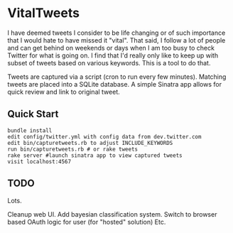 VitalTweets
=========

I have deemed tweets I consider to be life changing or of such importance that I would hate to have missed it "vital".  That said, I follow a lot of people and can get behind on weekends or days when I am too busy to check Twitter for what is going on.  I find that I'd really only like to keep up with subset of tweets based on various keywords.  This is a tool to do that.

Tweets are captured via a script (cron to run every few minutes).  Matching tweets are placed into a SQLite database.  A simple Sinatra app allows for quick review and link to original tweet.

Quick Start
---------

    bundle install
    edit config/twitter.yml with config data from dev.twitter.com
    edit bin/capturetweets.rb to adjust INCLUDE_KEYWORDS
    run bin/capturetweets.rb # or rake tweets
    rake server #launch sinatra app to view captured tweets
    visit localhost:4567

TODO
---------

Lots.

Cleanup web UI.
Add bayesian classification system.
Switch to browser based OAuth logic for user (for "hosted" solution)
Etc.
